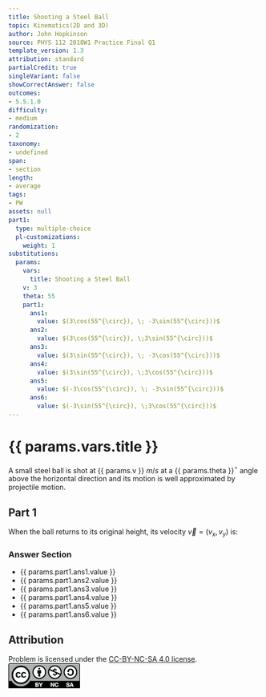 ```yaml
---
title: Shooting a Steel Ball
topic: Kinematics(2D and 3D)
author: John Hopkinson
source: PHYS 112 2018W1 Practice Final Q1
template_version: 1.3
attribution: standard
partialCredit: true
singleVariant: false
showCorrectAnswer: false
outcomes:
- 5.5.1.0
difficulty:
- medium
randomization:
- 2
taxonomy:
- undefined
span:
- section
length:
- average
tags:
- PW
assets: null
part1:
  type: multiple-choice
  pl-customizations:
    weight: 1
substitutions:
  params:
    vars:
      title: Shooting a Steel Ball
    v: 3
    theta: 55
    part1:
      ans1:
        value: $(3\cos(55^{\circ}), \; -3\sin(55^{\circ}))$
      ans2:
        value: $(3\cos(55^{\circ}), \;3\sin(55^{\circ}))$
      ans3:
        value: $(3\sin(55^{\circ}), \; -3\cos(55^{\circ}))$
      ans4:
        value: $(3\sin(55^{\circ}), \;3\cos(55^{\circ}))$
      ans5:
        value: $(-3\cos(55^{\circ}), \; -3\sin(55^{\circ}))$
      ans6:
        value: $(-3\sin(55^{\circ}), \;3\cos(55^{\circ}))$
---
```

# {{ params.vars.title }}
A small steel ball is shot at {{ params.v }} $m/s$ at a {{ params.theta }}$^{\circ}$ angle above the horizontal direction and its motion is well approximated by projectile motion.

## Part 1

When the ball returns to its original height, its velocity $\overrightarrow{v} = (v_x, v_y)$ is:

### Answer Section

- {{ params.part1.ans1.value }}
- {{ params.part1.ans2.value }}
- {{ params.part1.ans3.value }}
- {{ params.part1.ans4.value }}
- {{ params.part1.ans5.value }}
- {{ params.part1.ans6.value }}

## Attribution

Problem is licensed under the [CC-BY-NC-SA 4.0 license](https://creativecommons.org/licenses/by-nc-sa/4.0/).<br> ![The Creative Commons 4.0 license requiring attribution-BY, non-commercial-NC, and share-alike-SA license.](https://raw.githubusercontent.com/firasm/bits/master/by-nc-sa.png)
